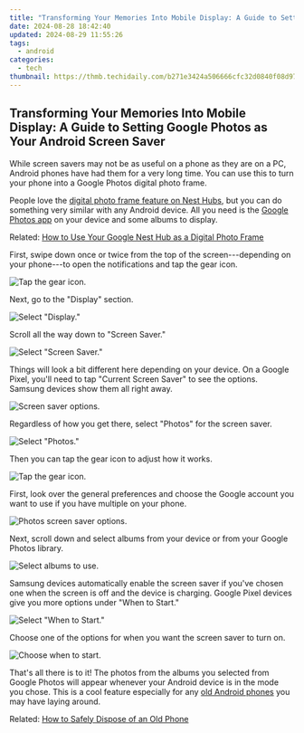 ```yaml
---
title: "Transforming Your Memories Into Mobile Display: A Guide to Setting Google Photos as Your Android Screen Saver"
date: 2024-08-28 18:42:40
updated: 2024-08-29 11:55:26
tags:
  - android
categories:
  - tech
thumbnail: https://thmb.techidaily.com/b271e3424a506666cfc32d0840f08d97d7b8b324df271cfd9aff178b05822fa5.jpg
---
```


## Transforming Your Memories Into Mobile Display: A Guide to Setting Google Photos as Your Android Screen Saver

While screen savers may not be as useful on a phone as they are on a PC, Android phones have had them for a very long time. You can use this to turn your phone into a Google Photos digital photo frame.

 People love the [digital photo frame feature on Nest Hubs](https://tech-hub.techidaily.com/can-chatgpts-humor-bring-a-giggle-exploring-the-power-of-ai-in-comedy/), but you can do something very similar with any Android device. All you need is the [Google Photos app](https://www.anrdoezrs.net/links/3607085/type/dlg/sid/UUhtgUeUpU206197/https://play.google.com/store/apps/details?id=com.google.android.apps.photos) on your device and some albums to display.

Related: [How to Use Your Google Nest Hub as a Digital Photo Frame](https://tech-hub.techidaily.com/can-chatgpts-humor-bring-a-giggle-exploring-the-power-of-ai-in-comedy/) 

 First, swipe down once or twice from the top of the screen---depending on your phone---to open the notifications and tap the gear icon.

![Tap the gear icon.](https://static1.howtogeekimages.com/wordpress/wp-content/uploads/2022/03/2022-03-29_17-02-41.jpg?trim=1,1&amp;bg-color=000&amp;pad=1,1) 

 Next, go to the "Display" section.

![Select "Display."](https://static1.howtogeekimages.com/wordpress/wp-content/uploads/2022/04/2022-04-20_12-24-15.jpg) 

 Scroll all the way down to "Screen Saver."

![Select "Screen Saver."](https://static1.howtogeekimages.com/wordpress/wp-content/uploads/2022/04/2022-04-20_12-26-08.jpg) 

 Things will look a bit different here depending on your device. On a Google Pixel, you'll need to tap "Current Screen Saver" to see the options. Samsung devices show them all right away.

![Screen saver options.](https://static1.howtogeekimages.com/wordpress/wp-content/uploads/2022/04/2022-04-20_12-27-11.jpg) 

 Regardless of how you get there, select "Photos" for the screen saver.

![Select "Photos."](https://static1.howtogeekimages.com/wordpress/wp-content/uploads/2022/04/2022-04-20_12-30-12.jpg) 

 Then you can tap the gear icon to adjust how it works.

![Tap the gear icon.](https://static1.howtogeekimages.com/wordpress/wp-content/uploads/2022/04/2022-04-20_12-30-47.jpg) 

 First, look over the general preferences and choose the Google account you want to use if you have multiple on your phone.

![Photos screen saver options.](https://static1.howtogeekimages.com/wordpress/wp-content/uploads/2022/04/2022-04-20_12-31-57.jpg) 

 Next, scroll down and select albums from your device or from your Google Photos library.

![Select albums to use.](https://static1.howtogeekimages.com/wordpress/wp-content/uploads/2022/04/2022-04-20_12-33-03.jpg) 

 Samsung devices automatically enable the screen saver if you've chosen one when the screen is off and the device is charging. Google Pixel devices give you more options under "When to Start."

![Select "When to Start."](https://static1.howtogeekimages.com/wordpress/wp-content/uploads/2022/04/2022-04-20_12-37-19.jpg) 

 Choose one of the options for when you want the screen saver to turn on.

![Choose when to start.](https://static1.howtogeekimages.com/wordpress/wp-content/uploads/2022/04/2022-04-20_12-38-01.jpg) 

 That's all there is to it! The photos from the albums you selected from Google Photos will appear whenever your Android device is in the mode you chose. This is a cool feature especially for any [old Android phones](https://on-screen-recording.techidaily.com/2024-approved-strategies-for-replaying-group-conversations/) you may have laying around.

Related: [How to Safely Dispose of an Old Phone](https://on-screen-recording.techidaily.com/2024-approved-strategies-for-replaying-group-conversations/)

<ins class="adsbygoogle"
     style="display:block"
     data-ad-format="autorelaxed"
     data-ad-client="ca-pub-7571918770474297"
     data-ad-slot="1223367746"></ins>



<ins class="adsbygoogle"
     style="display:block"
     data-ad-client="ca-pub-7571918770474297"
     data-ad-slot="8358498916"
     data-ad-format="auto"
     data-full-width-responsive="true"></ins>
